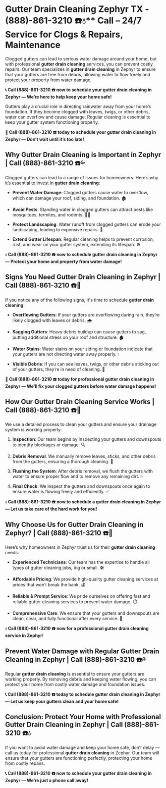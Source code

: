 # Gutter Drain Cleaning Zephyr TX - (888)-861-3210 ☎️💧** Call – 24/7 Service for Clogs & Repairs, Maintenance

Clogged gutters can lead to serious water damage around your home, but with professional **gutter drain cleaning** services, you can prevent costly repairs. Our team specializes in **gutter drain cleaning** in Zephyr to ensure that your gutters are free from debris, allowing water to flow freely and protect your property from water damage.

**📞 Call (888)-861-3210 ☎️ now to schedule your gutter drain cleaning in Zephyr — We’re here to help keep your home safe!**

Gutters play a crucial role in directing rainwater away from your home’s foundation. If they become clogged with leaves, twigs, or other debris, water can overflow and cause damage. Regular cleaning is essential to keep your gutter system functioning properly.

**🚨 Call (888)-861-3210 ☎️ today to schedule your gutter drain cleaning in Zephyr — Don’t wait until it’s too late!**

## **Why Gutter Drain Cleaning is Important in Zephyr | Call (888)-861-3210 ☎️💦**

Clogged gutters can lead to a range of issues for homeowners. Here’s why it’s essential to invest in **gutter drain cleaning**:

- **Prevent Water Damage**: Clogged gutters cause water to overflow, which can damage your roof, siding, and foundation. 🏚️
- **Avoid Pests**: Standing water in clogged gutters can attract pests like mosquitoes, termites, and rodents. 🦟🐀
- **Protect Landscaping**: Water runoff from clogged gutters can erode your landscaping, leading to expensive repairs. 🌿
- **Extend Gutter Lifespan**: Regular cleaning helps to prevent corrosion, rust, and wear on your gutter system, extending its lifespan. ⚙️

**💧 Call (888)-861-3210 ☎️ now to schedule gutter drain cleaning in Zephyr — Protect your home and property from water damage!**

## **Signs You Need Gutter Drain Cleaning in Zephyr | Call (888)-861-3210 ☎️🔧**

If you notice any of the following signs, it's time to schedule **gutter drain cleaning**:

- **Overflowing Gutters**: If your gutters are overflowing during rain, they’re likely clogged with leaves or debris. 🌧️
- **Sagging Gutters**: Heavy debris buildup can cause gutters to sag, putting additional stress on your roof and structure. 🏚️
- **Water Stains**: Water stains on your siding or foundation indicate that your gutters are not directing water away properly. 💧
- **Visible Debris**: If you can see leaves, twigs, or other debris sticking out of your gutters, they’re in need of cleaning. 🍂

**🚨 Call (888)-861-3210 ☎️ today for professional gutter drain cleaning in Zephyr — We’ll fix your clogged gutters before water damage happens!**

## **How Our Gutter Drain Cleaning Service Works | Call (888)-861-3210 ☎️🔧**

We use a detailed process to clean your gutters and ensure your drainage system is working properly:

1. **Inspection**: Our team begins by inspecting your gutters and downspouts to identify blockages or damage. 🔍
2. **Debris Removal**: We manually remove leaves, sticks, and other debris from the gutters, ensuring a thorough cleaning. 🍂
3. **Flushing the System**: After debris removal, we flush the gutters with water to ensure proper flow and to remove any remaining dirt. 💦
4. **Final Check**: We inspect the gutters and downspouts once again to ensure water is flowing freely and efficiently. ✅

**💧 Call (888)-861-3210 ☎️ now to schedule a gutter drain cleaning in Zephyr — Let us take care of the hard work for you!**

## **Why Choose Us for Gutter Drain Cleaning in Zephyr? | Call (888)-861-3210 ☎️🌟**

Here’s why homeowners in Zephyr trust us for their **gutter drain cleaning** needs:

- **Experienced Technicians**: Our team has the expertise to handle all types of gutter cleaning jobs, big or small. 🛠️
- **Affordable Pricing**: We provide high-quality gutter cleaning services at prices that won’t break the bank. 💰
- **Reliable & Prompt Service**: We pride ourselves on offering fast and reliable gutter cleaning services to prevent water damage. ⏱️
- **Comprehensive Care**: We ensure that your gutters and downspouts are clean, clear, and fully functional after every service. 🔧

**💧 Call (888)-861-3210 ☎️ now for a professional gutter drain cleaning service in Zephyr!**

## **Prevent Water Damage with Regular Gutter Drain Cleaning in Zephyr | Call (888)-861-3210 ☎️💦**

Regular **gutter drain cleaning** is essential to ensure your gutters are working properly. By removing debris and keeping water flowing, you can protect your home from costly water damage and foundation issues.

**📞 Call (888)-861-3210 ☎️ today to schedule gutter drain cleaning in Zephyr — Let us keep your gutters clean and your home safe!**

## **Conclusion: Protect Your Home with Professional Gutter Drain Cleaning in Zephyr | Call (888)-861-3210 ☎️💧**

If you want to avoid water damage and keep your home safe, don’t delay — call us today for professional **gutter drain cleaning** in Zephyr. Our team will ensure that your gutters are functioning perfectly, protecting your home from costly repairs.

**📞 Call (888)-861-3210 ☎️ now to schedule your gutter drain cleaning in Zephyr — We’re just a phone call away!**
